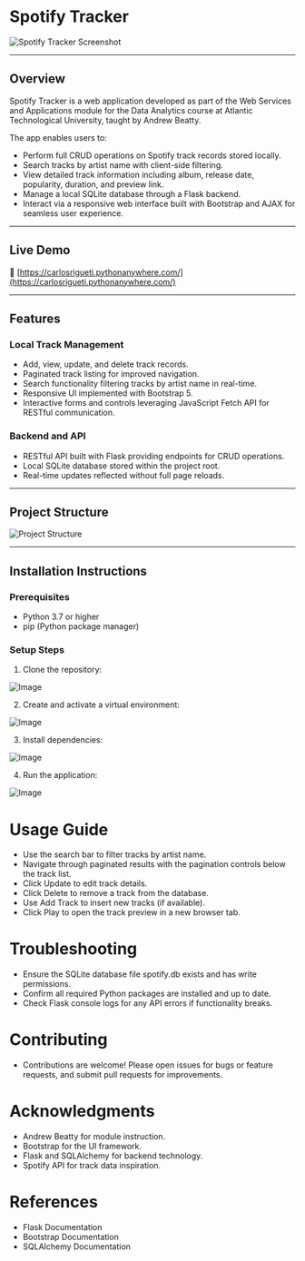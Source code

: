 # Spotify Tracker

![Spotify Tracker Screenshot](https://github.com/user-attachments/assets/a558894e-971a-4112-818f-897f5d3cbb20)

---

## Overview

Spotify Tracker is a web application developed as part of the Web Services and Applications module for the Data Analytics course at Atlantic Technological University, taught by Andrew Beatty.

The app enables users to:

- Perform full CRUD operations on Spotify track records stored locally.
- Search tracks by artist name with client-side filtering.
- View detailed track information including album, release date, popularity, duration, and preview link.
- Manage a local SQLite database through a Flask backend.
- Interact via a responsive web interface built with Bootstrap and AJAX for seamless user experience.

---

## Live Demo

🔗 [https://carlosrigueti.pythonanywhere.com/](https://carlosrigueti.pythonanywhere.com/)

---

## Features

### Local Track Management
- Add, view, update, and delete track records.
- Paginated track listing for improved navigation.
- Search functionality filtering tracks by artist name in real-time.
- Responsive UI implemented with Bootstrap 5.
- Interactive forms and controls leveraging JavaScript Fetch API for RESTful communication.

### Backend and API
- RESTful API built with Flask providing endpoints for CRUD operations.
- Local SQLite database stored within the project root.
- Real-time updates reflected without full page reloads.

---

## Project Structure

![Project Structure](![Image](https://github.com/user-attachments/assets/19c63341-2c82-4bd6-b2d3-f3ab101e4e70))

---

## Installation Instructions

### Prerequisites

- Python 3.7 or higher
- pip (Python package manager)

### Setup Steps

1. Clone the repository:

![Image](https://github.com/user-attachments/assets/22d850e5-29c2-4747-aae5-7271969b9135)

2. Create and activate a virtual environment:

![Image](https://github.com/user-attachments/assets/f53342d4-0c46-40c8-8f32-e2f438bdbff0)

3. Install dependencies:

![Image](https://github.com/user-attachments/assets/74186c03-394b-4ba9-aa5b-c33502fb7e78)

4. Run the application: 

![Image](https://github.com/user-attachments/assets/96aec753-5e14-4ce7-b2c5-ffcd563b026e)

# Usage Guide

* Use the search bar to filter tracks by artist name.
* Navigate through paginated results with the pagination controls below the track list.
* Click Update to edit track details.
* Click Delete to remove a track from the database.
* Use Add Track to insert new tracks (if available).
* Click Play to open the track preview in a new browser tab.

# Troubleshooting

* Ensure the SQLite database file spotify.db exists and has write permissions.
* Confirm all required Python packages are installed and up to date.
* Check Flask console logs for any API errors if functionality breaks.

# Contributing

* Contributions are welcome! Please open issues for bugs or feature requests, and submit pull requests for improvements.

# Acknowledgments

* Andrew Beatty for module instruction.
* Bootstrap for the UI framework.
* Flask and SQLAlchemy for backend technology.
* Spotify API for track data inspiration.

# References

* Flask Documentation
* Bootstrap Documentation
* SQLAlchemy Documentation